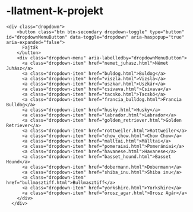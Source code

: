 # -llatment-k-projekt
<!DOCTYPE html>
<html lang="hu">
<head>
    <meta charset="UTF-8">
    <meta name="viewport" content="width=device-width, initial-scale=1.0">
    <link href="https://cdn.jsdelivr.net/npm/bootstrap@5.3.2/dist/css/bootstrap.min.css" rel="stylesheet" integrity="sha384-T3c6CoIi6uLrA9TneNEoa7RxnatzjcDSCmG1MXxSR1GAsXEV/Dwwykc2MPK8M2HN" crossorigin="anonymous">
    <script src="https://cdn.jsdelivr.net/npm/bootstrap@5.3.2/dist/js/bootstrap.bundle.min.js" integrity="sha384-C6RzsynM9kWDrMNeT87bh95OGNyZPhcTNXj1NW7RuBCsyN/o0jlpcV8Qyq46cDfL" crossorigin="anonymous"></script>
    <title>Állat_Menhely</title>
</head>
<body>

    <div class="dropdown">
        <button class="btn btn-secondary dropdown-toggle" type="button" id="dropdownMenuButton" data-toggle="dropdown" aria-haspopup="true" aria-expanded="false">
          Fajták
        </button>
        <div class="dropdown-menu" aria-labelledby="dropdownMenuButton">
          <a class="dropdown-item" href="nemet_juhasz.html">Német Juhász</a>
          <a class="dropdown-item" href="buldog.html">Buldog</a>
          <a class="dropdown-item" href="viszla.html">Vizsla</a>
          <a class="dropdown-item" href="uszkar.html">Uszkár</a>
          <a class="dropdown-item" href="csivava.html">Csivava</a>
          <a class="dropdown-item" href="tacsko.html">Tacskó</a>
          <a class="dropdown-item" href="francia_bulldog.html">Francia Bulldog</a>
          <a class="dropdown-item" href="husky.html">Husky</a>
          <a class="dropdown-item" href="labrador.html">Labrador</a>
          <a class="dropdown-item" href="golden_retriever.html">Golden Retriever</a>
          <a class="dropdown-item" href="rottweiler.html">Rottweiler</a>
          <a class="dropdown-item" href="chow_chow.html">Chow Chow</a>
          <a class="dropdown-item" href="malltai.html">Málltai</a>
          <a class="dropdown-item" href="pomeraiai.html">Pomerániai</a>
          <a class="dropdown-item" href="havanese.html">Havanese</a>
          <a class="dropdown-item" href="basset_hound.html">Basset Hound</a>
          <a class="dropdown-item" href="dobermann.html">Dobermann</a>
          <a class="dropdown-item" href="shiba_inu.html">Shiba inu</a>
          <a class="dropdown-item" href="bullmasztiff.html">Bullmasztiff</a>
          <a class="dropdown-item" href="yorkshire.html">Yorkshire</a>
          <a class="dropdown-item" href="orosz_agar.html">Orosz Agár</a>
        </div>
      </div>




    

</body>
</html>
